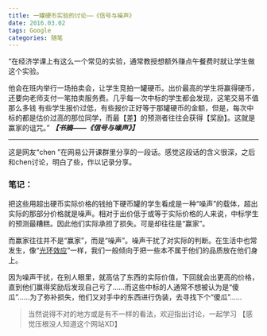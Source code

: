 ```yaml
---
title: 一罐硬币实验的讨论——《信号与噪声》
date: 2016.03.02
tags: Google
categories: 随笔
---
```



“在经济学课上有这么一个常见的实验，通常教授想额外赚点午餐费时就让学生做这个实验。

他会在班内举行一场拍卖会，让学生竞拍一罐硬币。出价最高的学生将赢得硬币，还要向老师支付一笔拍卖服务费。几乎每一次中标的学生都会发现，这笔交易不值那么多钱 有些学生报价过低，有些报价正好等于那罐硬币的金额，但是，每次中标的都是估价过高的那位同学，而最【差】的预测者往往会获得【奖励】。这就是赢家的诅咒。”
***【书摘——《信号与噪声》】***
***
这是网友“chen ”在网易公开课群里分享的一段话。感觉这段话的含义很深，之后和chen讨论，明白了些，作以记录分享。

### 笔记：
把这些用超出硬币实际价格的钱拍下硬币罐的学生看成是一种“噪声”的载体，超出实际的那部分价格就是噪声。相对于出价低于或等于实际价格的人来说，中标学生的预测最糟糕。因此他们实际承担了损失。可是却往往是“赢家”。

而赢家往往并不是“赢家”，而是“噪声”。噪声干扰了对实际的判断。在生活中也常发生，像“[光环效应](https://zh.wikipedia.org/wiki/%E6%99%95%E8%BD%AE%E6%95%88%E5%BA%94)”一样，我们一般倾向于把一些本不属于他们的品质放在他们身上。

因为噪声干扰，在别人眼里，就高估了东西的实际价值，下回就会出更高的价格，直到他们赢得奖励后发现自己亏了……而这些中标的人通常不想被认为是“傻瓜”……为了弥补损失，他们又对手中的东西进行伪装，去寻找下个“傻瓜”……

>当然说得不对的地方或是有不一样的看法，欢迎指出讨论，一起学习
【感觉压根没人知道这个网站XD】
